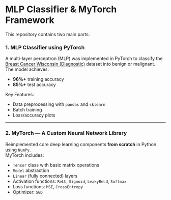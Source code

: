 # MLP Classifier & MyTorch Framework

This repository contains two main parts:

###  1. MLP Classifier using PyTorch
A multi-layer perceptron (MLP) was implemented in PyTorch to classify the [Breast Cancer Wisconsin (Diagnostic)](https://archive.ics.uci.edu/ml/datasets/Breast+Cancer+Wisconsin+(Diagnostic)) dataset into benign or malignant.  
The model achieves:
-  **96%+** training accuracy  
-  **85%+** test accuracy  

Key Features:
- Data preprocessing with `pandas` and `sklearn`
- Batch training
- Loss/accuracy plots

---

###  2. MyTorch — A Custom Neural Network Library
Reimplemented core deep learning components **from scratch** in Python using `NumPy`.  
MyTorch includes:

- `Tensor` class with basic matrix operations
- `Model` abstraction
- `Linear` (fully connected) layers
- Activation functions: `ReLU`, `Sigmoid`, `LeakyReLU`, `Softmax`
- Loss functions: `MSE`, `CrossEntropy`
- Optimizer: `SGD`


